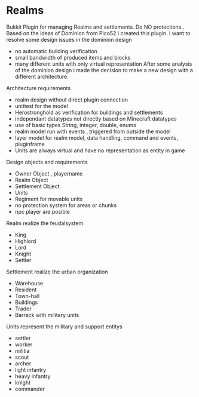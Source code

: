 Realms
======

Bukkit Plugin for managing Realms and settlements. Do NO protections . 
Based on the ideas of Dominion from Pico52 i created this plugin.
I want to resolve some design issues in the dominion design
- no automatic building verification
- small bandwidth of produced items and blocks
- many different units with only virtual representation
After some analysis of the dominion design i made the decision to make  a new design 
with a different architecture.

Architecture requirements
- realm design without direct plugin connection
- unittest for the model
- Herostronghold as verification for buildings and settlements
- independant datatypes not directly based on Minecraft datatypes
- use of basic types String, integer, double, enums
- realm model run with events , triggered from outside the model
- layer model for realm model, data handling, command and events, pluginframe
- Units are always virtual and have no representation as entity in game

Design objects and requirements
- Owner Object , playername
- Realm Object
- Settlement Object
- Units
- Regiment for movable units
- no protection system for areas or chunks
- npc player are posible

Realm realize the feudalsystem
- King
- Highlord
- Lord
- Knight
- Settler

Settlement realize the urban organization
- Warehouse
- Resident
- Town-hall
- Buildings
- Trader
- Barrack with military units   
  
Units represent the military and support entitys
- settler
- worker
- militia
- scout
- archer
- light infantry
- heavy infantry
- knight
- commander

  
